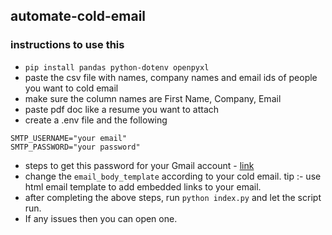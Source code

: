 ## automate-cold-email

### instructions to use this
- ```pip install pandas python-dotenv openpyxl```
- paste the csv file with names, company names and email ids of people you want to cold email
- make sure the column names are First Name, Company, Email
- paste pdf doc like a resume you want to attach
- create a .env file and the following
  
```
SMTP_USERNAME="your email"
SMTP_PASSWORD="your password"
```
- steps to get this password for your Gmail account - [link](https://www.youtube.com/shorts/n9Ooxum-iUo)
- change the ```email_body_template``` according to your cold email. tip :- use html email template to add embedded links to your email.
- after completing the above steps, run ```python index.py``` and let the script run.
- If any issues then you can open one.
